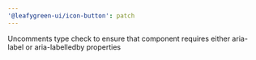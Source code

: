 ```yaml
---
'@leafygreen-ui/icon-button': patch
---
```


Uncomments type check to ensure that component requires either aria-label or aria-labelledby properties
